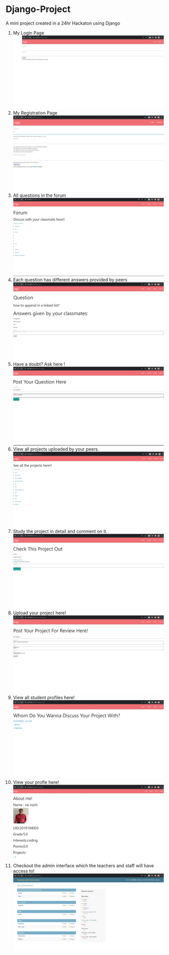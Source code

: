 # Django-Project
A mini project created in a 24hr Hackaton using Django
1. My Login Page
![](Screenshots/Login.JPG)
2. My Registration Page
![](Screenshots/Registration.JPG)
3. All questions in the forum
![](Screenshots/Forum.JPG)
4. Each question has different answers provided by peers
![](Screenshots/Forum_answers.JPG)
5. Have a doubt? Ask here !
![](Screenshots/Forum_ask_question.JPG)
6. View all projects uploaded by your peers.
![](Screenshots/Projects.JPG)
7. Study the project in detail and comment on it.
![](Screenshots/Project_details.JPG)
8. Upload your project here!
![](Screenshots/Project_create.JPG)
9. View all student profiles here!
![](Screenshots/Profiles.JPG)
10. View your profle here!
![](Screenshots/My_Profile.JPG)
11. Checkout the admin interface which the teachers and staff will have access to!
![](Screenshots/Admin.JPG)
